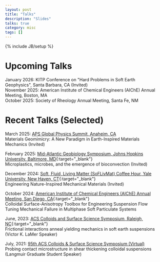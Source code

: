 ```yaml
---
layout: post
title: "Talks"
description: "Slides"
talks: true
category: misc
tags: []
---
```

{% include JB/setup %}

# Upcoming Talks
January 2026: KITP Conference on "Hard Problems in Soft Earth Geophysics", Santa Barbara, CA (Invited)<br>
November 2025: American Institute of Chemical Engineers (AIChE) Annual Meeting, Boston, MA<br>
October 2025: Society of Rheology Annual Meeting, Santa Fe, NM<br>

# Recent Talks (Selected)
March 2025: [APS Global Physics Summit, Anaheim, CA](https://summit.aps.org/events/MAR-X61/1)<br> Materials Geomimicry: A New Paradigm in Earth-Inspired Materials Mechanics (Invited)

February 2025: [Mid-Atlantic Geobiology Symposium, Johns Hopkins University, Baltimore, MD](https://www.midatlanticgeobiologysymposium.org/){:target="_blank"}<br> Microplastics, microbes, and the emergence of bioconvection (Invited)

December 2024: [Soft, Fluid, Living Matter (SoFLivMat) Coffee Hour, Yale University, New Haven, CT](https://pahlavan.yale.edu/soflivmat-coffee-hour){:target="_blank"}<br>Engineering Nature-Inspired Mechanical Materials (Invited)

October 2024: [American Institute of Chemical Engineers (AIChE) Annual Meeting, San Diego, CA](https://www.aiche.org/conferences/aiche-annual-meeting/2024){:target="_blank"}<br>
Colloidal Surface-Anisotropy Toolbox for Engineering Suspension Flow<br>
Tuning Mechanical Failure in Multiphase Soft Particulate Systems

June, 2023: [ACS Colloids and Surface Science Symposium, Raleigh, NC](https://conferences.coned.ncsu.edu/colloids2023/){:target="_blank"}<br>Frictional interactions anneal yielding mechanics in soft earth suspensions (Victor K. LaMer Speaker)

July, 2021: [95th ACS Colloids & Surface Science Symposium (Virtual)](https://sites.psu.edu/2021colloids/)<br>Probing contact microstructure in shear thickening colloidal suspensions (Langmuir Graduate Student Speaker)

